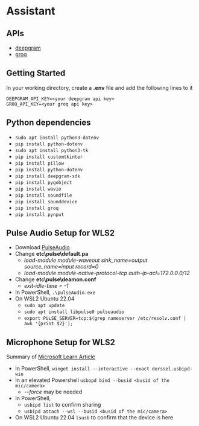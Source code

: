 # Assistant
## APIs
- [deepgram](https://deepgram.com/)
- [groq](https://groq.com/)

## Getting Started
In your working directory, create a **.env** file and add the following lines to it
```
DEEPGRAM_API_KEY=<your deepgram api key>
GROQ_API_KEY=<your groq api key>
```

## Python dependencies
- `sudo apt install python3-dotenv`
- `pip install python-dotenv`
- `sudo apt install python3-tk`
- `pip install customtkinter`
- `pip install pillow`
- `pip install python-dotenv`
- `pip install deepgram-sdk`
- `pip install pygobject`
- `pip install wavio`
- `pip install soundfile`
- `pip install sounddevice`
- `pip install groq`
- `pip install pynput`

## Pulse Audio Setup for WLS2
- Download [PulseAudio](http://bosmans.ch/pulseaudio/pulseaudio-1.1.zip)
- Change **etc\pulse\default.pa**
    - _load-module module-waveout sink_name=output source_name=input record=0_
    - _load-module module-native-protocol-tcp auth-ip-acl=172.0.0.0/12_
- Change **etc\pulse\deamon.conf**
    - _exit-idle-time = -1_
- In PowerShell, `.\pulseAudio.exe`
- On WSL2 Ubuntu 22.04
    - `sudo apt update`
    - `sudo apt install libpulse0 pulseaudio`
    - `export PULSE_SERVER=tcp:$(grep nameserver /etc/resolv.conf | awk '{print $2}');`

## Microphone Setup for WLS2
Summary of [Microsoft Learn Article](https://learn.microsoft.com/en-us/windows/wsl/connect-usb)
- In PowerShell, `winget install --interactive --exact dorssel.usbipd-win`
- In an elevated Powershell `usbopd bind --busid <busid of the mic/camera>`
    - _--force_ may be needed
- In PowerShell, 
    - `usbipd list` to confirm sharing
    - `usbipd attach --wsl --busid <busid of the mic/camera>`
- On WSL2 Ubuntu 22.04 `lsusb` to confirm that the device is here